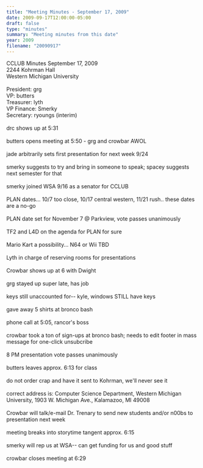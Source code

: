 ```yaml
---
title: "Meeting Minutes - September 17, 2009"
date: 2009-09-17T12:00:00-05:00
draft: false
type: "minutes"
summary: "Meeting minutes from this date"
year: 2009
filename: "20090917"
---
```


CCLUB Minutes September 17, 2009<br />
2244 Kohrman Hall<br />
Western Michigan University<br />
<br />
President: grg<br />
VP: butters<br />
Treasurer: lyth<br />
VP Finance: Smerky<br />
Secretary: ryoungs (interim)<br />
<br />
drc shows up at 5:31<br />
<br />
butters opens meeting at 5:50 - grg and crowbar AWOL<br />
<br />
jade arbitrarily sets first presentation for next week 9/24<br />
<br />
smerky suggests to try and bring in someone to speak; spacey suggests next semester for that<br />
<br />
smerky joined WSA 9/16 as a senator for CCLUB<br />
<br />
PLAN dates... 10/7 too close, 10/17 central western, 11/21 rush.. these dates are a no-go<br />
<br />
PLAN date set for November 7 @ Parkview, vote passes unanimously<br />
<br />
TF2 and L4D on the agenda for PLAN for sure<br />
<br />
Mario Kart a possibility... N64 or Wii TBD<br />
<br />
Lyth in charge of reserving rooms for presentations<br />
<br />
Crowbar shows up at 6 with Dwight<br />
<br />
grg stayed up super late, has job<br />
<br />
keys still unaccounted for-- kyle, windows STILL have keys<br />
<br />
gave away 5 shirts at bronco bash<br />
<br />
phone call at 5:05, rancor's boss<br />
<br />
crowbar took a ton of sign-ups at bronco bash; needs to edit footer in mass message for one-click unsubcribe<br />
<br />
8 PM presentation vote passes unanimously<br />
<br />
butters leaves approx. 6:13 for class<br />
<br />
do not order crap and have it sent to Kohrman, we'll never see it<br />
<br />
correct address is: Computer Science Department, Western Michigan University, 1903 W. Michigan Ave., Kalamazoo, MI 49008<br />
<br />
Crowbar will talk/e-mail Dr. Trenary to send new students and/or n00bs to presentation next week<br />
<br />
meeting breaks into storytime tangent approx. 6:15<br />
<br />
smerky will rep us at WSA-- can get funding for us and good stuff<br />
<br />
crowbar closes meeting at 6:29
